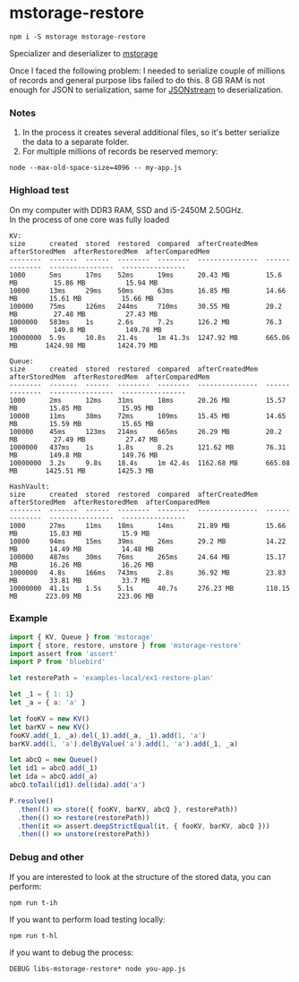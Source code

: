 # mstorage-restore

```
npm i -S mstorage mstorage-restore
```

Specializer and deserializer to [mstorage](https://github.com/nskazki/mstorage)

Once I faced the following problem: I needed to serialize couple of millions of records and general purpose libs failed to do this. 8 GB RAM is not enough for JSON to serialization, same for [JSONstream](https://github.com/dominictarr/JSONStream) to deserialization.

### Notes

1. In the process it creates several additional files, so it's better serialize the data to a separate folder.
2. For multiple millions of records be reserved memory:
```
node --max-old-space-size=4096 -- my-app.js
```

### Highload test

On my computer with DDR3 RAM, SSD and i5-2450M 2.50GHz. 
<br>In the process of one core was fully loaded

```
KV:
size      created  stored  restored  compared  afterCreatedMem  afterStoredMem  afterRestoredMem  afterComparedMem
--------  -------  ------  --------  --------  ---------------  --------------  ----------------  ----------------
1000      5ms      17ms    52ms      19ms      20.43 MB         15.6 MB         15.86 MB          15.94 MB        
10000     13ms     29ms    50ms      63ms      16.85 MB         14.66 MB        15.61 MB          15.66 MB        
100000    75ms     126ms   244ms     710ms     30.55 MB         20.2 MB         27.48 MB          27.43 MB        
1000000   583ms    1s      2.6s      7.2s      126.2 MB         76.3 MB         149.8 MB          149.78 MB       
10000000  5.9s     10.8s   21.4s     1m 41.3s  1247.92 MB       665.06 MB       1424.98 MB        1424.79 MB
```

```
Queue:
size      created  stored  restored  compared  afterCreatedMem  afterStoredMem  afterRestoredMem  afterComparedMem
--------  -------  ------  --------  --------  ---------------  --------------  ----------------  ----------------
1000      2ms      12ms    31ms      18ms      20.26 MB         15.57 MB        15.85 MB          15.95 MB        
10000     11ms     38ms    72ms      109ms     15.45 MB         14.65 MB        15.59 MB          15.65 MB        
100000    45ms     123ms   214ms     665ms     26.29 MB         20.2 MB         27.49 MB          27.47 MB        
1000000   437ms    1s      1.8s      8.2s      121.62 MB        76.31 MB        149.8 MB          149.76 MB       
10000000  3.2s     9.8s    18.4s     1m 42.4s  1162.68 MB       665.08 MB       1425.51 MB        1425.3 MB   
```

```
HashVault:
size      created  stored  restored  compared  afterCreatedMem  afterStoredMem  afterRestoredMem  afterComparedMem
--------  -------  ------  --------  --------  ---------------  --------------  ----------------  ----------------
1000      27ms     11ms    18ms      14ms      21.89 MB         15.66 MB        15.83 MB          15.9 MB         
10000     94ms     15ms    39ms      26ms      29.2 MB          14.22 MB        14.49 MB          14.48 MB        
100000    487ms    30ms    76ms      265ms     24.64 MB         15.17 MB        16.26 MB          16.26 MB        
1000000   4.8s     166ms   743ms     2.8s      36.92 MB         23.83 MB        33.81 MB          33.7 MB         
10000000  41.1s    1.5s    5.1s      40.7s     276.23 MB        110.15 MB       223.09 MB         223.06 MB  
```

### Example

```js
import { KV, Queue } from 'mstorage'
import { store, restore, unstore } from 'mstorage-restore'
import assert from 'assert'
import P from 'bluebird'

let restorePath = 'examples-local/ex1-restore-plan'

let _1 = { 1: 1}
let _a = { a: 'a' }

let fooKV = new KV()
let barKV = new KV()
fooKV.add(_1, _a).del(_1).add(_a, _1).add(1, 'a')
barKV.add(1, 'a').delByValue('a').add(1, 'a').add(_1, _a)

let abcQ = new Queue()
let id1 = abcQ.add(_1)
let ida = abcQ.add(_a)
abcQ.toTail(id1).del(ida).add('a')

P.resolve()
  .then(() => store({ fooKV, barKV, abcQ }, restorePath))
  .then(() => restore(restorePath))
  .then(it => assert.deepStrictEqual(it, { fooKV, barKV, abcQ }))
  .then(() => unstore(restorePath))
```

### Debug and other

If you are interested to look at the structure of the stored data, you can perform: 
```
npm run t-ih
```

If you want to perform load testing locally:
```
npm run t-hl
```

if you want to debug the process:
```
DEBUG libs-mstorage-restore* node you-app.js
``` 
